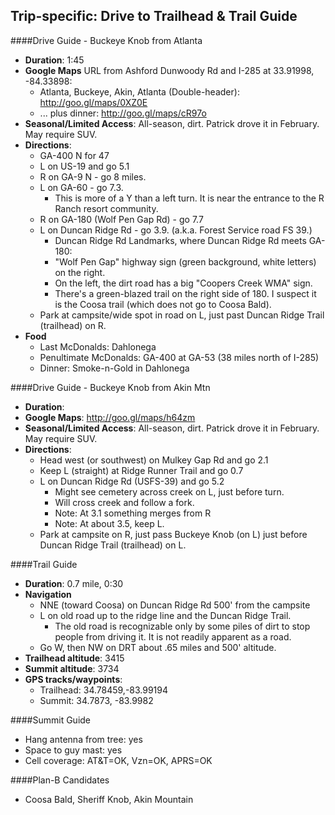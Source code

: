 Trip-specific: Drive to Trailhead & Trail Guide
--------------------------------------------------------
####Drive Guide - Buckeye Knob from Atlanta

* **Duration**: 1:45
* **Google Maps** URL from Ashford Dunwoody Rd and I-285 at 33.91998, -84.33898: 
    * Atlanta, Buckeye, Akin, Atlanta (Double-header): http://goo.gl/maps/0XZ0E
    * ... plus dinner: http://goo.gl/maps/cR97o
* **Seasonal/Limited Access**: All-season, dirt. Patrick drove it in February. May require SUV.
* **Directions**:
    * GA-400 N for 47
    * L on US-19 and go 5.1 
    * R on GA-9 N - go 8 miles.
    * L on GA-60 - go 7.3.
        * This is more of a Y than a left turn. It is near the entrance to the R Ranch resort community.
    * R on GA-180 (Wolf Pen Gap Rd) - go 7.7
    * L on Duncan Ridge Rd - go 3.9. (a.k.a. Forest Service road FS 39.)
        * Duncan Ridge Rd Landmarks, where Duncan Ridge Rd meets GA-180:
        * "Wolf Pen Gap" highway sign (green background, white letters) on the right.
        * On the left, the dirt road has a big "Coopers Creek WMA" sign.
        * There's a green-blazed trail on the right side of 180. I suspect it is the Coosa trail (which does not go to Coosa Bald).
    * Park at campsite/wide spot in road on L, just past Duncan Ridge Trail (trailhead) on R.
* **Food**
    * Last McDonalds: Dahlonega
    * Penultimate McDonalds: GA-400 at GA-53 (38 miles north of I-285)
    * Dinner: Smoke-n-Gold in Dahlonega

####Drive Guide - Buckeye Knob from Akin Mtn

* **Duration**: 
* **Google Maps**: http://goo.gl/maps/h64zm
* **Seasonal/Limited Access**: All-season, dirt. Patrick drove it in February. May require SUV.
* **Directions**:
    * Head west (or southwest) on Mulkey Gap Rd and go 2.1
    * Keep L (straight) at Ridge Runner Trail and go 0.7
    * L on Duncan Ridge Rd  (USFS-39) and go 5.2
        * Might see cemetery across creek on L, just before turn.
        * Will cross creek and follow a fork.
        * Note: At 3.1 something merges from R
        * Note: At about 3.5, keep L.
    * Park at campsite on R, just pass Buckeye Knob (on L) just before Duncan Ridge Trail (trailhead) on L.

####Trail Guide

* **Duration**: 0.7 mile, 0:30
* **Navigation** 
    * NNE (toward Coosa) on Duncan Ridge Rd 500' from the campsite
    * L on old road up to the ridge line and the Duncan Ridge Trail. 
        * The old road is recognizable only by some piles of dirt to stop people from driving it.  It is not readily apparent as a road.
    * Go W, then NW on DRT about .65 miles and 500' altitude.
* **Trailhead altitude**: 3415
* **Summit altitude**: 3734
* **GPS tracks/waypoints**:
    * Trailhead: 34.78459,-83.99194
    * Summit: 34.7873, -83.9982
    
####Summit Guide

* Hang antenna from tree: yes
* Space to guy mast: yes
* Cell coverage: AT&T=OK, Vzn=OK, APRS=OK

####Plan-B Candidates

* Coosa Bald, Sheriff Knob, Akin Mountain

